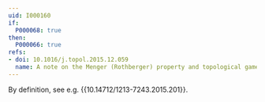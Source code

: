 ```yaml
---
uid: I000160
if:
  P000068: true
then:
  P000066: true
refs:
- doi: 10.1016/j.topol.2015.12.059
  name: A note on the Menger (Rothberger) property and topological games
---
```


By definition, see e.g. {{10.14712/1213-7243.2015.201}}.
